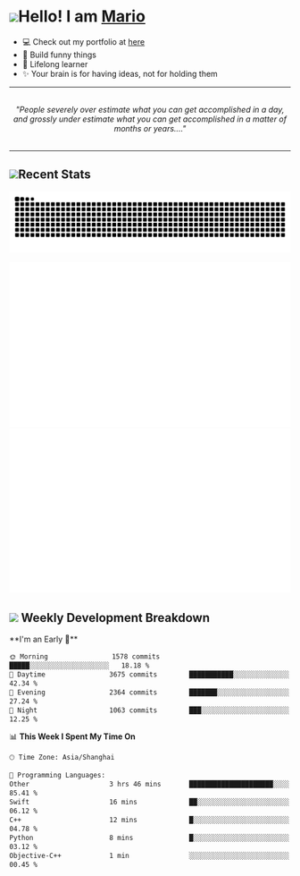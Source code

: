 <h1><a href = "#"><img src="https://media.giphy.com/media/VgCDAzcKvsR6OM0uWg/giphy.gif" width="50"></a><span>Hello! I am <a href="https://github.com/mario1in">Mario</a></span></h1>

- 💻 Check out my portfolio at [here](https://shixiong.name)
- 🔨 Build funny things
- 🚀 Lifelong learner
- ✨ Your brain is for having ideas, not for holding them

<hr/>
<br/>
<div align="center">
<i>"People severely over estimate what you can get accomplished in a day, and grossly under estimate what you can get accomplished in a matter of months or years...." </i>
</div>
<br/>
<hr/>

<h2 align="left">
  <a href="#"><img src="https://emojis.slackmojis.com/emojis/images/1643514389/3643/cool-doge.gif?1643514389" height="30"></a>Recent Stats
</h2>

<picture>
  <source
    media="(prefers-color-scheme: dark)"
    srcset="https://raw.githubusercontent.com/mario1in/mario1in/output/github-contribution-grid-snake-dark.svg"
  />
  <source
    media="(prefers-color-scheme: light)"
    srcset="https://raw.githubusercontent.com/mario1in/mario1in/output/github-contribution-grid-snake.svg"
  />
  <img
    alt="github contribution grid snake animation"
    src="https://raw.githubusercontent.com/mario1in/mario1in/output/github-contribution-grid-snake.svg"
  />
</picture>

![overview](https://raw.githubusercontent.com/mario1in/mario1in/stats-output/generated/overview.svg)
![languages](https://raw.githubusercontent.com/mario1in/mario1in/stats-output/generated/languages.svg)

<h2 align="left">
  <a href="#"><img src="https://emojis.slackmojis.com/emojis/images/1643514062/184/nyancat_big.gif?1643514062" height="30"></a> Weekly Development Breakdown
</h2>
<!--START_SECTION:waka-->
**I'm an Early 🐤** 

```text
🌞 Morning                1578 commits        █████░░░░░░░░░░░░░░░░░░░░   18.18 % 
🌆 Daytime                3675 commits        ███████████░░░░░░░░░░░░░░   42.34 % 
🌃 Evening                2364 commits        ███████░░░░░░░░░░░░░░░░░░   27.24 % 
🌙 Night                  1063 commits        ███░░░░░░░░░░░░░░░░░░░░░░   12.25 % 
```


📊 **This Week I Spent My Time On** 

```text
🕑︎ Time Zone: Asia/Shanghai

💬 Programming Languages: 
Other                    3 hrs 46 mins       █████████████████████░░░░   85.41 % 
Swift                    16 mins             ██░░░░░░░░░░░░░░░░░░░░░░░   06.12 % 
C++                      12 mins             █░░░░░░░░░░░░░░░░░░░░░░░░   04.78 % 
Python                   8 mins              █░░░░░░░░░░░░░░░░░░░░░░░░   03.12 % 
Objective-C++            1 min               ░░░░░░░░░░░░░░░░░░░░░░░░░   00.45 % 
```


<!--END_SECTION:waka-->

